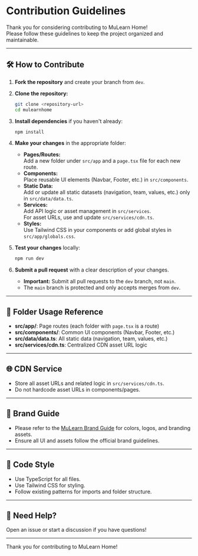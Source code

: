 # Contribution Guidelines

Thank you for considering contributing to MuLearn Home!  
Please follow these guidelines to keep the project organized and maintainable.

---

## 🛠️ How to Contribute

1. **Fork the repository** and create your branch from `dev`.

2. **Clone the repository:**
   ```bash
   git clone <repository-url>
   cd mulearnhome
   ```

3. **Install dependencies** if you haven't already:
   ```bash
   npm install
   ```
4. **Make your changes** in the appropriate folder:
   - **Pages/Routes:**  
     Add a new folder under `src/app` and a `page.tsx` file for each new route.
   - **Components:**  
     Place reusable UI elements (Navbar, Footer, etc.) in `src/components`.
   - **Static Data:**  
     Add or update all static datasets (navigation, team, values, etc.) only in `src/data/data.ts`.
   - **Services:**  
     Add API logic or asset management in `src/services`.  
     For asset URLs, use and update `src/services/cdn.ts`.
   - **Styles:**  
     Use Tailwind CSS in your components or add global styles in `src/app/globals.css`.

5. **Test your changes** locally:
   ```bash
   npm run dev
   ```

6. **Submit a pull request** with a clear description of your changes.
   - **Important:** Submit all pull requests to the `dev` branch, not `main`.
   - The `main` branch is protected and only accepts merges from `dev`.

---

## 📁 Folder Usage Reference

- **src/app/**: Page routes (each folder with `page.tsx` is a route)
- **src/components/**: Common UI components (Navbar, Footer, etc.)
- **src/data/data.ts**: All static data (navigation, team, values, etc.)
- **src/services/cdn.ts**: Centralized CDN asset URL logic

---

## 🌐 CDN Service

- Store all asset URLs and related logic in `src/services/cdn.ts`.
- Do not hardcode asset URLs in components/pages.

---

## 🎨 Brand Guide

- Please refer to the [MuLearn Brand Guide](https://mulearn.org/r/brandguide) for colors, logos, and branding assets.
- Ensure all UI and assets follow the official brand guidelines.

---

## 📝 Code Style

- Use TypeScript for all files.
- Use Tailwind CSS for styling.
- Follow existing patterns for imports and folder structure.

---

## 💬 Need Help?

Open an issue or start a discussion if you have questions!

---

Thank you for contributing to MuLearn Home!
